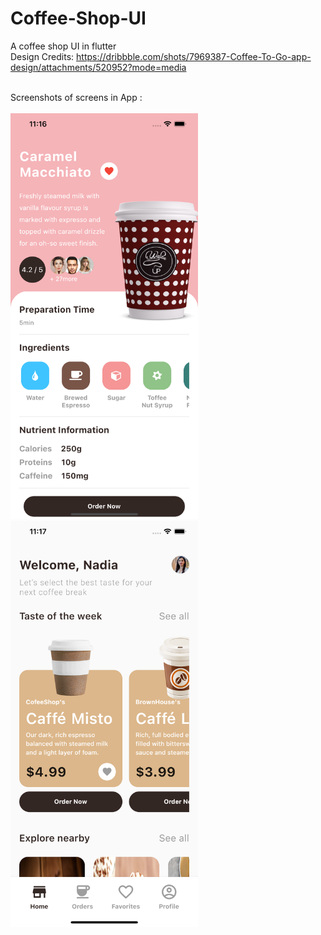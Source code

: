 # Coffee-Shop-UI
A coffee shop UI in flutter <br/>
Design Credits: https://dribbble.com/shots/7969387-Coffee-To-Go-app-design/attachments/520952?mode=media
<br/>
<br/>

Screenshots of screens in App : <br/> <br/>
<img src="images/ScreenShot1.png" width = "300px"/>
<img src="images/ScreenShot2.png" width = "300px"/>
